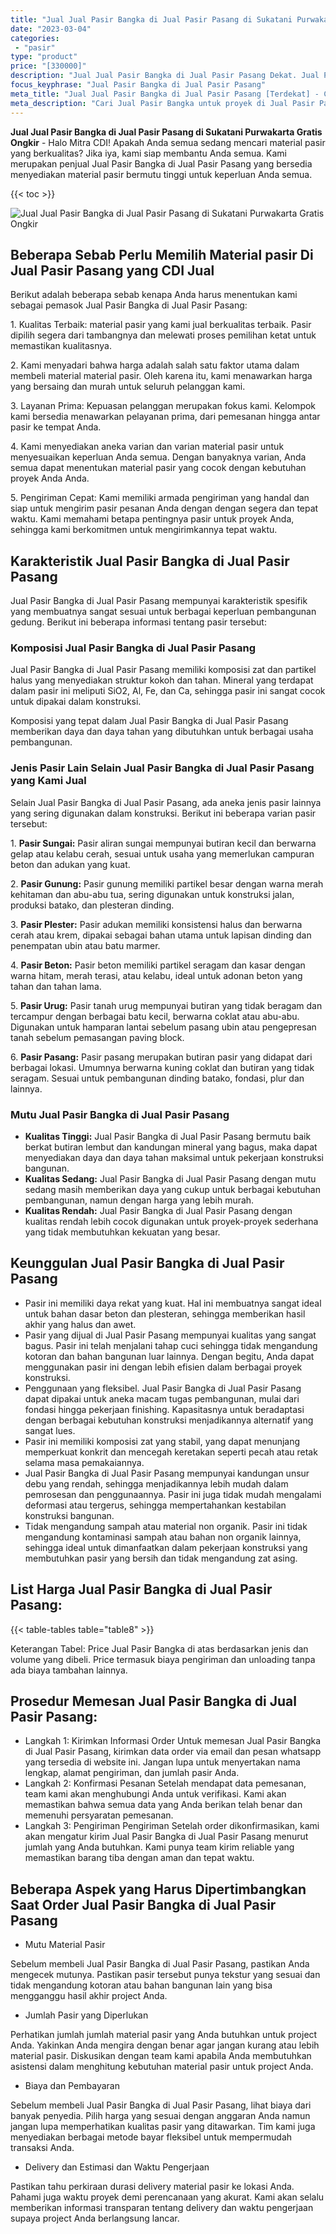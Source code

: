 ```yaml
---
title: "Jual Jual Pasir Bangka di Jual Pasir Pasang di Sukatani Purwakarta Gratis Ongkir"
date: "2023-03-04"
categories:
 - "pasir"
type: "product"
price: "[330000]"
description: "Jual Jual Pasir Bangka di Jual Pasir Pasang Dekat. Jual Pasir Bangka ini sering digunakan dalam proyek konstruksi sebagai material adukan yang berkualitas dan bersih. Kontak kami untuk mendapatkan informasi lebih lanjut."
focus_keyphrase: "Jual Pasir Bangka di Jual Pasir Pasang"
meta_title: "Jual Jual Pasir Bangka di Jual Pasir Pasang [Terdekat] - CDI"
meta_description: "Cari Jual Pasir Bangka untuk proyek di Jual Pasir Pasang? Kami memiliki Jual Pasir Bangka berkualitas untuk bahan campuran. Segera dapatkan penawaran terbaik."
---
```


**Jual Jual Pasir Bangka di Jual Pasir Pasang di Sukatani Purwakarta Gratis Ongkir** - Halo Mitra CDI! Apakah Anda semua sedang mencari material pasir yang berkualitas? Jika iya, kami siap membantu Anda semua. Kami merupakan penjual Jual Pasir Bangka di Jual Pasir Pasang yang bersedia menyediakan material pasir bermutu tinggi untuk keperluan Anda semua.

{{< toc >}}

![Jual Jual Pasir Bangka di Jual Pasir Pasang di Sukatani Purwakarta Gratis Ongkir](/images/pasir/pasir-bangunan-01.jpg)

## Beberapa Sebab Perlu Memilih Material pasir Di Jual Pasir Pasang yang CDI Jual

Berikut adalah beberapa sebab kenapa Anda harus menentukan kami sebagai pemasok Jual Pasir Bangka di Jual Pasir Pasang:

1\.  Kualitas Terbaik: material pasir yang kami jual berkualitas terbaik. Pasir dipilih segera dari tambangnya dan melewati proses pemilihan ketat untuk memastikan kualitasnya.

2\.  Kami menyadari bahwa harga adalah salah satu faktor utama dalam membeli material material pasir. Oleh karena itu, kami menawarkan harga yang bersaing dan murah untuk seluruh pelanggan kami.

3\.  Layanan Prima: Kepuasan pelanggan merupakan fokus kami. Kelompok kami bersedia menawarkan pelayanan prima, dari pemesanan hingga antar pasir ke tempat Anda.

4\.  Kami menyediakan aneka varian dan varian material pasir untuk menyesuaikan keperluan Anda semua. Dengan banyaknya varian, Anda semua dapat menentukan material pasir yang cocok dengan kebutuhan proyek Anda Anda.

5\.  Pengiriman Cepat: Kami memiliki armada pengiriman yang handal dan siap untuk mengirim pasir pesanan Anda dengan dengan segera dan tepat waktu. Kami memahami betapa pentingnya pasir untuk proyek Anda, sehingga kami berkomitmen untuk mengirimkannya tepat waktu.

## Karakteristik Jual Pasir Bangka di Jual Pasir Pasang

Jual Pasir Bangka di Jual Pasir Pasang mempunyai karakteristik spesifik yang membuatnya sangat sesuai untuk berbagai keperluan pembangunan gedung. Berikut ini beberapa informasi tentang pasir tersebut:

### Komposisi Jual Pasir Bangka di Jual Pasir Pasang

Jual Pasir Bangka di Jual Pasir Pasang memiliki komposisi zat dan partikel halus yang menyediakan struktur kokoh dan tahan. Mineral yang terdapat dalam pasir ini meliputi SiO2, Al, Fe, dan Ca, sehingga pasir ini sangat cocok untuk dipakai dalam konstruksi.

Komposisi yang tepat dalam Jual Pasir Bangka di Jual Pasir Pasang memberikan daya dan daya tahan yang dibutuhkan untuk berbagai usaha pembangunan.

### Jenis Pasir Lain Selain Jual Pasir Bangka di Jual Pasir Pasang yang Kami Jual

Selain Jual Pasir Bangka di Jual Pasir Pasang, ada aneka jenis pasir lainnya yang sering digunakan dalam konstruksi. Berikut ini beberapa varian pasir tersebut:

1\.  **Pasir Sungai:** Pasir aliran sungai mempunyai butiran kecil dan berwarna gelap atau kelabu cerah, sesuai untuk usaha yang memerlukan campuran beton dan adukan yang kuat.

2\.  **Pasir Gunung:** Pasir gunung memiliki partikel besar dengan warna merah kehitaman dan abu-abu tua, sering digunakan untuk konstruksi jalan, produksi batako, dan plesteran dinding.

3\.  **Pasir Plester:** Pasir adukan memiliki konsistensi halus dan berwarna cerah atau krem, dipakai sebagai bahan utama untuk lapisan dinding dan penempatan ubin atau batu marmer.

4\.  **Pasir Beton:** Pasir beton memiliki partikel seragam dan kasar dengan warna hitam, merah terasi, atau kelabu, ideal untuk adonan beton yang tahan dan tahan lama.

5\.  **Pasir Urug:** Pasir tanah urug mempunyai butiran yang tidak beragam dan tercampur dengan berbagai batu kecil, berwarna coklat atau abu-abu. Digunakan untuk hamparan lantai sebelum pasang ubin atau pengepresan tanah sebelum pemasangan paving block.

6\.  **Pasir Pasang:** Pasir pasang merupakan butiran pasir yang didapat dari berbagai lokasi. Umumnya berwarna kuning coklat dan butiran yang tidak seragam. Sesuai untuk pembangunan dinding batako, fondasi, plur dan lainnya.

### Mutu Jual Pasir Bangka di Jual Pasir Pasang

*   **Kualitas Tinggi:** Jual Pasir Bangka di Jual Pasir Pasang bermutu baik berkat butiran lembut dan kandungan mineral yang bagus, maka dapat menyediakan daya dan daya tahan maksimal untuk pekerjaan konstruksi bangunan.
*   **Kualitas Sedang:** Jual Pasir Bangka di Jual Pasir Pasang dengan mutu sedang masih memberikan daya yang cukup untuk berbagai kebutuhan pembangunan, namun dengan harga yang lebih murah.
*   **Kualitas Rendah:** Jual Pasir Bangka di Jual Pasir Pasang dengan kualitas rendah lebih cocok digunakan untuk proyek-proyek sederhana yang tidak membutuhkan kekuatan yang besar.

## Keunggulan Jual Pasir Bangka di Jual Pasir Pasang

*   Pasir ini memiliki daya rekat yang kuat. Hal ini membuatnya sangat ideal untuk bahan dasar beton dan plesteran, sehingga memberikan hasil akhir yang halus dan awet.
*   Pasir yang dijual di Jual Pasir Pasang mempunyai kualitas yang sangat bagus. Pasir ini telah menjalani tahap cuci sehingga tidak mengandung kotoran dan bahan bangunan luar lainnya. Dengan begitu, Anda dapat menggunakan pasir ini dengan lebih efisien dalam berbagai proyek konstruksi.
*   Penggunaan yang fleksibel. Jual Pasir Bangka di Jual Pasir Pasang dapat dipakai untuk aneka macam tugas pembangunan, mulai dari fondasi hingga pekerjaan finishing. Kapasitasnya untuk beradaptasi dengan berbagai kebutuhan konstruksi menjadikannya alternatif yang sangat lues.
*   Pasir ini memiliki komposisi zat yang stabil, yang dapat menunjang memperkuat konkrit dan mencegah keretakan seperti pecah atau retak selama masa pemakaiannya.
*   Jual Pasir Bangka di Jual Pasir Pasang mempunyai kandungan unsur debu yang rendah, sehingga menjadikannya lebih mudah dalam pemrosesan dan penggunaannya. Pasir ini juga tidak mudah mengalami deformasi atau tergerus, sehingga mempertahankan kestabilan konstruksi bangunan.
*   Tidak mengandung sampah atau material non organik. Pasir ini tidak mengandung kontaminasi sampah atau bahan non organik lainnya, sehingga ideal untuk dimanfaatkan dalam pekerjaan konstruksi yang membutuhkan pasir yang bersih dan tidak mengandung zat asing.

## List Harga Jual Pasir Bangka di Jual Pasir Pasang:

{{< table-tables table="table8" >}}

Keterangan Tabel: Price Jual Pasir Bangka di atas berdasarkan jenis dan volume yang dibeli. Price termasuk biaya pengiriman dan unloading tanpa ada biaya tambahan lainnya.

## Prosedur Memesan Jual Pasir Bangka di Jual Pasir Pasang:

*   Langkah 1: Kirimkan Informasi Order
Untuk memesan Jual Pasir Bangka di Jual Pasir Pasang, kirimkan data order via email dan pesan whatsapp yang tersedia di website ini. Jangan lupa untuk menyertakan nama lengkap, alamat pengiriman, dan jumlah pasir Anda.
*   Langkah 2: Konfirmasi Pesanan
Setelah mendapat data pemesanan, team kami akan menghubungi Anda untuk verifikasi. Kami akan memastikan bahwa semua data yang Anda berikan telah benar dan memenuhi persyaratan pemesanan.
*   Langkah 3: Pengiriman Pengiriman
Setelah order dikonfirmasikan, kami akan mengatur kirim Jual Pasir Bangka di Jual Pasir Pasang menurut jumlah yang Anda butuhkan. Kami punya team kirim reliable yang memastikan barang tiba dengan aman dan tepat waktu.

## Beberapa Aspek yang Harus Dipertimbangkan Saat Order Jual Pasir Bangka di Jual Pasir Pasang

*   Mutu Material Pasir

Sebelum membeli Jual Pasir Bangka di Jual Pasir Pasang, pastikan Anda mengecek mutunya. Pastikan pasir tersebut punya tekstur yang sesuai dan tidak mengandung kotoran atau bahan bangunan lain yang bisa mengganggu hasil akhir project Anda.
*   Jumlah Pasir yang Diperlukan

Perhatikan jumlah jumlah material pasir yang Anda butuhkan untuk project Anda. Yakinkan Anda mengira dengan benar agar jangan kurang atau lebih material pasir. Diskusikan dengan team kami apabila Anda membutuhkan asistensi dalam menghitung kebutuhan material pasir untuk project Anda.
*   Biaya dan Pembayaran

Sebelum membeli Jual Pasir Bangka di Jual Pasir Pasang, lihat biaya dari banyak penyedia. Pilih harga yang sesuai dengan anggaran Anda namun jangan lupa memperhatikan kualitas pasir yang ditawarkan. Tim kami juga menyediakan berbagai metode bayar fleksibel untuk mempermudah transaksi Anda.
*   Delivery dan Estimasi dan Waktu Pengerjaan

Pastikan tahu perkiraan durasi delivery material pasir ke lokasi Anda. Pahami juga waktu proyek demi perencanaan yang akurat. Kami akan selalu memberikan informasi transparan tentang delivery dan waktu pengerjaan supaya project Anda berlangsung lancar.